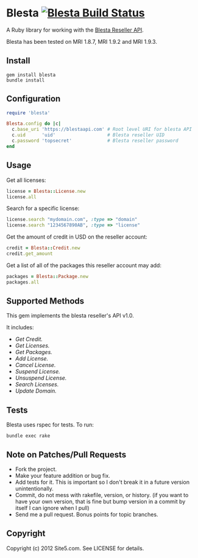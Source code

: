 Blesta [![Blesta Build Status][Build Icon]][Build Status]
=========================================================
A Ruby library for working with the [Blesta Reseller API][].

Blesta has been tested on MRI 1.8.7, MRI 1.9.2 and MRI 1.9.3.

[Build Status]: http://travis-ci.org/site5/blesta
[Build Icon]: https://secure.travis-ci.org/site5/blesta.png?branch=master
[Blesta Reseller API]: http://www.blesta.com/wp-content/uploads/2009/12/Blesta_Reseller_API_Documentation.pdf

Install
-------

    gem install blesta
    bundle install

Configuration
-------------

```ruby
require 'blesta'

Blesta.config do |c|
  c.base_uri 'https://blestaapi.com' # Root level URI for blesta API
  c.uid      'uid'                   # Blesta reseller UID
  c.password 'topsecret'             # Blesta reseller password
end
```

Usage
-----

Get all licenses:

```ruby
license = Blesta::License.new
license.all
```

Search for a specific license:

```ruby
license.search "mydomain.com", :type => "domain"
license.search "1234567890AB", :type => "license"
```

Get the amount of credit in USD on the reseller account:

```ruby
credit = Blesta::Credit.new
credit.get_amount
```

Get a list of all of the packages this reseller account may add:

```ruby
packages = Blesta::Package.new
packages.all
```

Supported Methods
-----------------

This gem implements the blesta reseller's API v1.0.

It includes:

* *Get Credit.*
* *Get Licenses.*
* *Get Packages.*
* *Add License.*
* *Cancel License.*
* *Suspend License.*
* *Unsuspend License.*
* *Search Licenses.*
* *Update Domain.*

Tests
-----

Blesta uses rspec for tests. To run:

    bundle exec rake

Note on Patches/Pull Requests
-----------------------------

* Fork the project.
* Make your feature addition or bug fix.
* Add tests for it. This is important so I don't break it in a
  future version unintentionally.
* Commit, do not mess with rakefile, version, or history.
  (if you want to have your own version, that is fine but bump version in a
  commit by itself I can ignore when I pull)
* Send me a pull request. Bonus points for topic branches.

Copyright
---------

Copyright (c) 2012 Site5.com. See LICENSE for details.
